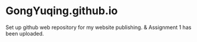 # GongYuqing.github.io
 Set up github web repository for my website publishing. & Assignment 1 has been uploaded.
